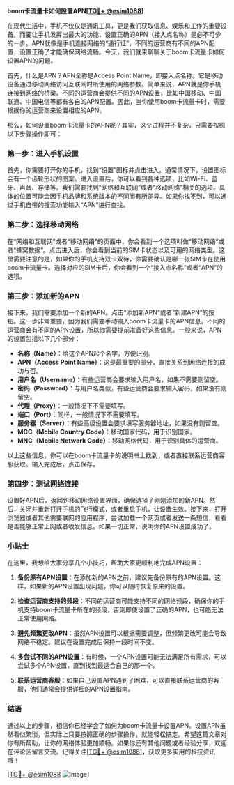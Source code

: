 **boom卡流量卡如何設置APN[[TG💪+ @esim1088](https://t.me/s/esim1088)]**

在现代生活中，手机不仅仅是通讯工具，更是我们获取信息、娱乐和工作的重要设备。而要让手机发挥出最大的功能，设置正确的APN（接入点名称）是必不可少的一步。APN就像是手机连接网络的“通行证”，不同的运营商有不同的APN配置，设置正确了才能确保网络流畅。今天，我们就来聊聊关于boom卡流量卡如何设置APN的问题。

首先，什么是APN？APN全称是Access Point Name，即接入点名称。它是移动设备通过移动网络访问互联网时所使用的网络参数。简单来说，APN就是你手机连接到网络的桥梁。不同的运营商会提供不同的APN设置，比如中国移动、中国联通、中国电信等都有各自的APN配置。因此，当你使用boom卡流量卡时，需要根据你的运营商来设置相应的APN。

那么，如何设置boom卡流量卡的APN呢？其实，这个过程并不复杂，只需要按照以下步骤操作即可：

### 第一步：进入手机设置

首先，你需要打开你的手机，找到“设置”图标并点击进入。通常情况下，设置图标会有一个齿轮形状的图案。进入设置后，你可以看到各种选项，比如Wi-Fi、蓝牙、声音、存储等。我们需要找到“网络和互联网”或者“移动网络”相关的选项。具体的位置可能会因手机品牌和系统版本的不同而有所差异。如果你找不到，可以通过手机自带的搜索功能输入“APN”进行查找。

### 第二步：选择移动网络

在“网络和互联网”或者“移动网络”的页面中，你会看到一个选项叫做“移动网络”或者“蜂窝数据”。点击进入后，你会看到当前的SIM卡状态以及可用的网络类型。这里需要注意的是，如果你的手机支持双卡双待，你需要确认是哪一张SIM卡在使用boom卡流量卡。选择对应的SIM卡后，你会看到一个“接入点名称”或者“APN”的选项。

### 第三步：添加新的APN

接下来，我们需要添加一个新的APN。点击“添加新APN”或者“新建APN”的按钮。这一步非常重要，因为我们需要手动输入boom卡流量卡的APN信息。不同的运营商会有不同的APN设置，所以你需要提前准备好这些信息。一般来说，APN的设置包括以下几个部分：

- **名称（Name）**：给这个APN起个名字，方便识别。
- **APN（Access Point Name）**：这是最重要的部分，直接关系到网络连接的成功与否。
- **用户名（Username）**：有些运营商会要求输入用户名，如果不需要则留空。
- **密码（Password）**：与用户名类似，有些运营商会要求输入密码，如果没有则留空。
- **代理（Proxy）**：一般情况下不需要填写。
- **端口（Port）**：同样，一般情况下不需要填写。
- **服务器（Server）**：有些高级设置会要求填写服务器地址，如果没有则留空。
- **MCC（Mobile Country Code）**：移动国家代码，用于识别国家。
- **MNC（Mobile Network Code）**：移动网络代码，用于识别具体的运营商。

以上这些信息，你可以在boom卡流量卡的说明书上找到，或者直接联系运营商客服获取。输入完成后，点击保存。

### 第四步：测试网络连接

设置好APN后，返回到移动网络设置界面，确保选择了刚刚添加的新APN。然后，关闭并重新打开手机的飞行模式，或者重启手机，让设置生效。接下来，打开浏览器或者其他需要联网的应用程序，尝试加载一个网页或者发送一条短信，看看是否能够正常上网或者收发信息。如果一切正常，说明你的APN设置成功了。

### 小贴士

在这里，我想给大家分享几个小技巧，帮助大家更顺利地完成APN设置：

1. **备份原有APN设置**：在添加新的APN之前，建议先备份原有的APN设置。这样，如果新的APN设置出现问题，你可以随时恢复原来的设置。
   
2. **检查运营商支持的频段**：不同的运营商可能支持不同的网络频段，确保你的手机支持boom卡流量卡所在的频段，否则即使设置了正确的APN，也可能无法正常使用网络。

3. **避免频繁更改APN**：虽然APN设置可以根据需要调整，但频繁更改可能会导致网络不稳定。建议在设置完成后保持一段时间不变。

4. **多尝试不同的APN设置**：有时候，一个APN设置可能无法满足所有需求，可以尝试多个APN设置，直到找到最适合自己的那一个。

5. **联系运营商客服**：如果自己设置APN遇到了困难，可以直接联系运营商的客服，他们通常会提供详细的APN设置指南。

### 结语

通过以上的步骤，相信你已经学会了如何为boom卡流量卡设置APN。设置APN虽然看似繁琐，但实际上只要按照正确的步骤操作，就能轻松搞定。希望这篇文章对你有所帮助，让你的网络体验更加顺畅。如果你还有其他问题或者经验分享，欢迎在评论区留言交流。记得关注[[TG💪+ @esim1088](https://t.me/s/esim1088)]，获取更多实用的科技资讯哦！

[[TG💪+ @esim1088](https://t.me/s/esim1088) ![Image](https://i.postimg.cc/4NQfJmqS/Snipaste-2025-05-13-00-14-12.png)]